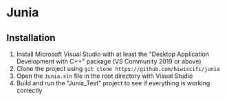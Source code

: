 # Junia
## Installation
1. Install Microsoft Visual Studio with at least the "Desktop Application Development with C++" package (VS Community 2019 or above)
2. Clone the project using `git clone https://github.com/hiwiscifi/junia`
3. Open the `Junia.sln` file in the root directory with Visual Studio
4. Build and run the "Junia_Test" project to see if everything is working correctly
